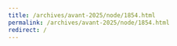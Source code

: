 ```yaml
---
title: /archives/avant-2025/node/1854.html
permalink: /archives/avant-2025/node/1854.html
redirect: /
---
```

